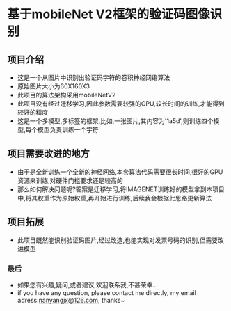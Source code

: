 # 基于mobileNet V2框架的验证码图像识别

## 项目介绍
* 这是一个从图片中识别出验证码字符的卷积神经网络算法
* 原始图片大小为60X160X3
* 此项目的算法架构采用mobileNetV2
* 此项目没有经过迁移学习,因此参数需要较强的GPU,较长时间的训练,才能得到较好的精度
* 这是一个多模型,多标签的框架,比如,一张图片,其内容为'1a5d',则训练四个模型,每个模型负责训练一个字符


## 项目需要改进的地方
* 由于是全新训练一个全新的神经网络,本套算法代码需要很长时间,很好的GPU资源来训练,对硬件门槛要求还是较高的
* 那么如何解决问题呢?答案是迁移学习,将IMAGENET训练好的模型拿到本项目中,将其权重作为原始权重,再开始进行训练,后续我会根据此思路更新算法

## 项目拓展
* 此项目既然能识别验证码图片,经过改造,也能实现对发票号码的识别,但需要改进模型

### 最后
* 如果您有兴趣,疑问,或者建议,欢迎联系我,不甚荣幸...
* if you have any question, please contact me directly, my email adress:nanyangjx@126.com, thanks~



